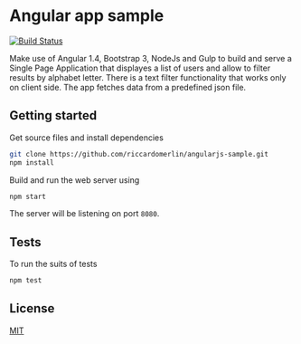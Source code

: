 Angular app sample
==================

[![Build Status](https://travis-ci.org/riccardomerlin/angularjs-sample.svg)](https://travis-ci.org/riccardomerlin/angularjs-sample)

Make use of Angular 1.4, Bootstrap 3, NodeJs and Gulp to build and serve
a Single Page Application that displayes a list of users and allow
to filter results by alphabet letter.
There is a text filter functionality that works only on client side.
The app fetches data from a predefined json file.

Getting started
---------------

Get source files and install dependencies
```bash
git clone https://github.com/riccardomerlin/angularjs-sample.git
npm install
```

Build and run the web server using
```bash
npm start
```
The server will be listening on port `8080`.

Tests
-----
To run the suits of tests
```bash
npm test
```

License
-------
[MIT](https://github.com/riccardomerlin/angularjs-sample/blob/master/LICENSE.md)


